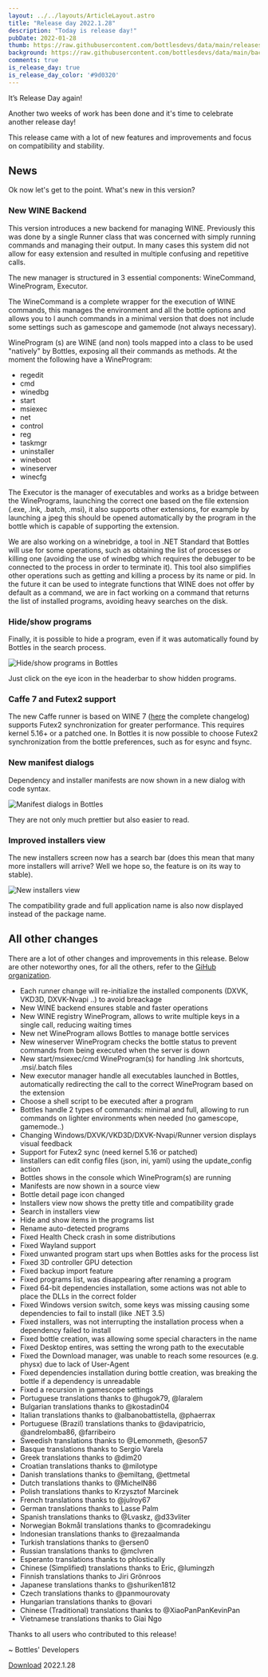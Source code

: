 ```yaml
---
layout: ../../layouts/ArticleLayout.astro
title: "Release day 2022.1.28"
description: "Today is release day!"
pubDate: 2022-01-28
thumb: https://raw.githubusercontent.com/bottlesdevs/data/main/releases/2022.1.28/release-day.png
background: https://raw.githubusercontent.com/bottlesdevs/data/main/backgrounds/2022.1.28.png
comments: true
is_release_day: true
is_release_day_color: '#9d0320'
---
```


It’s Release Day again!

Another two weeks of work has been done and it's time to celebrate another
release day!

This release came with a lot of new features and improvements and focus
on compatibility and stability.

## News
Ok now let's get to the point. What's new in this version?

### New WINE Backend
This version introduces a new backend for managing WINE. Previously this was 
done by a single Runner class that was concerned with simply running commands 
and managing their output. In many cases this system did not allow for easy 
extension and resulted in multiple confusing and repetitive calls.

The new manager is structured in 3 essential components: WineCommand, 
WineProgram, Executor.

The WineCommand is a complete wrapper for the execution of WINE commands, 
this manages the environment and all the bottle options and allows you to l
aunch commands in a minimal version that does not include some settings such
as gamescope and gamemode (not always necessary).

WineProgram (s) are WINE (and non) tools mapped into a class to be used 
"natively" by Bottles, exposing all their commands as methods. At the moment 
the following have a WineProgram:

- regedit
- cmd
- winedbg
- start
- msiexec
- net
- control
- reg
- taskmgr
- uninstaller
- wineboot
- wineserver
- winecfg

The Executor is the manager of executables and works as a bridge between the 
WinePrograms, launching the correct one based on the file extension (.exe, 
.lnk, .batch, .msi), it also supports other extensions, for example by 
launching a jpeg this should be opened automatically by the program in the 
bottle which is capable of supporting the extension.

We are also working on a winebridge, a tool in .NET Standard that Bottles will 
use for some operations, such as obtaining the list of processes or killing one 
(avoiding the use of winedbg which requires the debugger to be connected to the 
process in order to terminate it). This tool also simplifies other operations 
such as getting and killing a process by its name or pid. In the future it can 
be used to integrate functions that WINE does not offer by default as a command, 
we are in fact working on a command that returns the list of installed programs, 
avoiding heavy searches on the disk.

### Hide/show programs
Finally, it is possible to hide a program, even if it was automatically found 
by Bottles in the search process.

![Hide/show programs in Bottles](/uploads/show-hide-programs.png)

Just click on the eye icon in the headerbar to show hidden programs.

### Caffe 7 and Futex2 support
The new Caffe runner is based on WINE 7 
([here](https://www.winehq.org/announce/7.0) the complete changelog) supports 
Futex2 synchronization for greater performance. This requires kernel 5.16+ or 
a patched one. In Bottles it is now possible to choose Futex2 synchronization 
from the bottle preferences, such as for esync and fsync.

### New manifest dialogs
Dependency and installer manifests are now shown in a new dialog with code 
syntax.

![Manifest dialogs in Bottles](/uploads/manifest-source.png)

They are not only much prettier but also easier to read.

### Improved installers view
The new installers screen now has a search bar (does this mean that many more 
installers will arrive? Well we hope so, the feature is on its way to stable).

![New installers view](/uploads/new-installers-view.png)

The compatibility grade and full application name is also now displayed instead 
of the package name.

## All other changes
There are a lot of other changes and improvements in this release. Below are 
other noteworthy ones, for all the others, refer to 
the [GiHub organization](https://github.com/bottlesdevs).

  * Each runner change will re-initialize the installed components (DXVK, VKD3D, DXVK-Nvapi ..) to avoid breackage
  * New WINE backend ensures stable and faster operations
  * New WINE registry WineProgram, allows to write multiple keys in a single call, reducing waiting times
  * New net WineProgram allows Bottles to manage bottle services
  * New wineserver WineProgram checks the bottle status to prevent commands from being executed when the server is down
  * New start/msiexec/cmd WineProgram(s) for handling .lnk shortcuts, .msi/.batch files
  * New executor manager handle all executables launched in Bottles, automatically redirecting the call to the correct WineProgram based on the extension
  * Choose a shell script to be executed after a program
  * Bottles handle 2 types of commands: minimal and full, allowing to run commands on lighter environments when needed (no gamescope, gamemode..)
  * Changing Windows/DXVK/VKD3D/DXVK-Nvapi/Runner version displays visual feedback
  * Support for Futex2 sync (need kernel 5.16 or patched)
  * Iinstallers can edit config files (json, ini, yaml) using the update_config action
  * Bottles shows in the console which WineProgram(s) are running
  * Manifests are now shown in a source view
  * Bottle detail page icon changed
  * Installers view now shows the pretty title and compatibility grade
  * Search in installers view
  * Hide and show items in the programs list
  * Rename auto-detected programs
  * Fixed Health Check crash in some distributions
  * Fixed Wayland support
  * Fixed unwanted program start ups when Bottles asks for the process list 
  * Fixed 3D controller GPU detection
  * Fixed backup import feature
  * Fixed programs list, was disappearing after renaming a program
  * Fixed 64-bit dependencies installation, some actions was not able to place the DLLs in the correct folder
  * Fixed Windows version switch, some keys was missing causing some dependencies to fail to install (like .NET 3.5)
  * Fixed installers, was not interrupting the installation process when a dependency failed to install
  * Fixed bottle creation, was allowing some special characters in the name
  * Fixed Desktop entires, was setting the wrong path to the executable
  * Fixed the Download manager, was unable to reach some resources (e.g. physx) due to lack of User-Agent
  * Fixed dependencies installation during bottle creation, was breaking the bottle if a dependency is unreadable
  * Fixed a recursion in gamescope settings
  * Portuguese translations thanks to @hugok79, @laralem
  * Bulgarian translations thanks to @kostadin04
  * Italian translations thanks to @albanobattistella, @phaerrax
  * Portuguese (Brazil) translations thanks to @davipatricio, @andrelomba86, @farribeiro
  * Sweedish translations thanks to @Lemonmeth, @eson57
  * Basque translations thanks to Sergio Varela
  * Greek translations thanks to @dim20
  * Croatian translations thanks to @milotype
  * Danish translations thanks to @emiltang, @ettmetal
  * Dutch translations thanks to @MichelN86
  * Polish translations thanks to Krzysztof Marcinek
  * French translations thanks to @julroy67
  * German translations thanks to Lasse Palm
  * Spanish translations thanks to @Lvaskz, @d33vliter
  * Norwegian Bokmål translations thanks to @comradekingu
  * Indonesian translations thanks to @rezaalmanda
  * Turkish translations thanks to @ersen0
  * Russian translations thanks to @mclvren
  * Esperanto translations thanks to phlostically
  * Chinese (Simplified) translations thanks to Eric, @lumingzh
  * Finnish translations thanks to Jiri Grönroos
  * Japanese translations thanks to @shuriken1812
  * Czech translations thanks to @panmourovaty
  * Hungarian translations thanks to @ovari
  * Chinese (Traditional) translations thanks to @XiaoPanPanKevinPan
  * Vietnamese translations thanks to Giai Ngo

Thanks to all users who contributed to this release!

~ Bottles' Developers

<a class="button" href="/download" style="">Download</a> 2022.1.28
